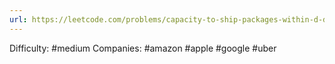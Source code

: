 ```yaml
---
url: https://leetcode.com/problems/capacity-to-ship-packages-within-d-days
---
```


Difficulty: #medium
Companies: #amazon #apple #google #uber